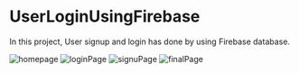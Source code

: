 # UserLoginUsingFirebase

In this project, User signup and login has done by using Firebase database.


![homepage](https://user-images.githubusercontent.com/88314161/129448859-42045b7c-5ca5-4ebc-9cc0-d3d0e4310671.png)
![loginPage](https://user-images.githubusercontent.com/88314161/129448871-5a253945-d8bb-4104-a5bb-c1433bb109db.png)
![signuPage](https://user-images.githubusercontent.com/88314161/129448880-c83d922f-8fae-4fc6-827d-d4c54138268a.png)
![finalPage](https://user-images.githubusercontent.com/88314161/129448887-7a978851-4ceb-4e67-8676-e0936dac32a6.png)

